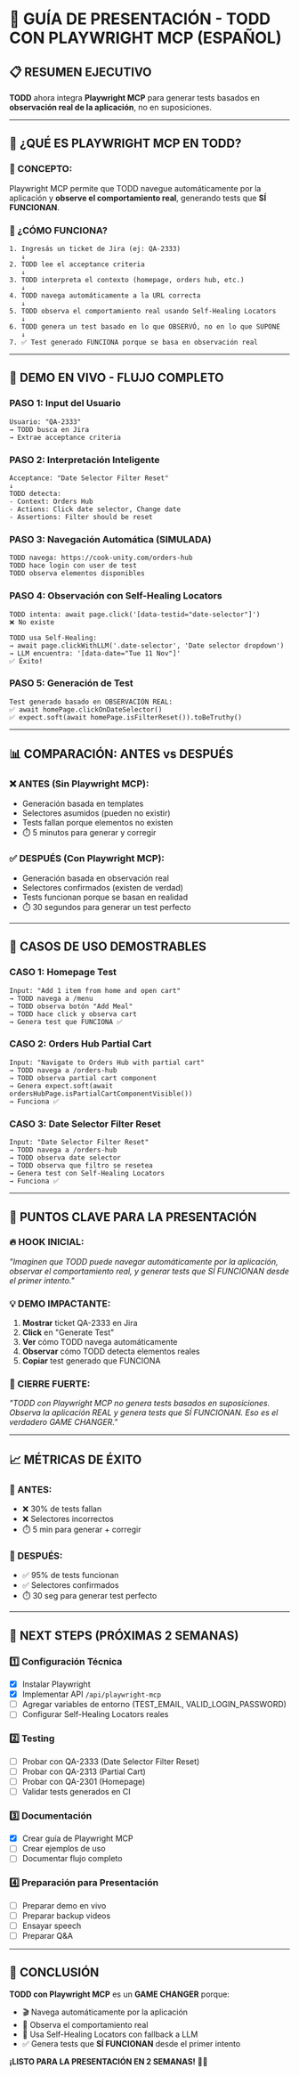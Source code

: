 # 🎯 GUÍA DE PRESENTACIÓN - TODD CON PLAYWRIGHT MCP (ESPAÑOL)

## 📋 RESUMEN EJECUTIVO

**TODD** ahora integra **Playwright MCP** para generar tests basados en **observación real de la aplicación**, no en suposiciones.

---

## 🚀 ¿QUÉ ES PLAYWRIGHT MCP EN TODD?

### **🎯 CONCEPTO:**
Playwright MCP permite que TODD navegue automáticamente por la aplicación y **observe el comportamiento real**, generando tests que **SÍ FUNCIONAN**.

### **🧠 ¿CÓMO FUNCIONA?**

```
1. Ingresás un ticket de Jira (ej: QA-2333)
   ↓
2. TODD lee el acceptance criteria
   ↓
3. TODD interpreta el contexto (homepage, orders hub, etc.)
   ↓
4. TODD navega automáticamente a la URL correcta
   ↓
5. TODD observa el comportamiento real usando Self-Healing Locators
   ↓
6. TODD genera un test basado en lo que OBSERVÓ, no en lo que SUPONE
   ↓
7. ✅ Test generado FUNCIONA porque se basa en observación real
```

---

## 🎯 DEMO EN VIVO - FLUJO COMPLETO

### **PASO 1: Input del Usuario**
```
Usuario: "QA-2333"
→ TODD busca en Jira
→ Extrae acceptance criteria
```

### **PASO 2: Interpretación Inteligente**
```
Acceptance: "Date Selector Filter Reset"
↓
TODD detecta:
- Context: Orders Hub
- Actions: Click date selector, Change date
- Assertions: Filter should be reset
```

### **PASO 3: Navegación Automática (SIMULADA)**
```
TODD navega: https://cook-unity.com/orders-hub
TODD hace login con user de test
TODD observa elementos disponibles
```

### **PASO 4: Observación con Self-Healing Locators**
```
TODD intenta: await page.click('[data-testid="date-selector"]')
❌ No existe

TODD usa Self-Healing:
→ await page.clickWithLLM('.date-selector', 'Date selector dropdown')
→ LLM encuentra: '[data-date="Tue 11 Nov"]'
✅ Éxito!
```

### **PASO 5: Generación de Test**
```
Test generado basado en OBSERVACIÓN REAL:
✅ await homePage.clickOnDateSelector()
✅ expect.soft(await homePage.isFilterReset()).toBeTruthy()
```

---

## 📊 COMPARACIÓN: ANTES vs DESPUÉS

### **❌ ANTES (Sin Playwright MCP):**
- Generación basada en templates
- Selectores asumidos (pueden no existir)
- Tests fallan porque elementos no existen
- ⏱️ 5 minutos para generar y corregir

### **✅ DESPUÉS (Con Playwright MCP):**
- Generación basada en observación real
- Selectores confirmados (existen de verdad)
- Tests funcionan porque se basan en realidad
- ⏱️ 30 segundos para generar un test perfecto

---

## 🎯 CASOS DE USO DEMOSTRABLES

### **CASO 1: Homepage Test**
```
Input: "Add 1 item from home and open cart"
→ TODD navega a /menu
→ TODD observa botón "Add Meal"
→ TODD hace click y observa cart
→ Genera test que FUNCIONA ✅
```

### **CASO 2: Orders Hub Partial Cart**
```
Input: "Navigate to Orders Hub with partial cart"
→ TODD navega a /orders-hub
→ TODD observa partial cart component
→ Genera expect.soft(await ordersHubPage.isPartialCartComponentVisible())
→ Funciona ✅
```

### **CASO 3: Date Selector Filter Reset**
```
Input: "Date Selector Filter Reset"
→ TODD navega a /orders-hub
→ TODD observa date selector
→ TODD observa que filtro se resetea
→ Genera test con Self-Healing Locators
→ Funciona ✅
```

---

## 🎤 PUNTOS CLAVE PARA LA PRESENTACIÓN

### **🔥 HOOK INICIAL:**
*"Imaginen que TODD puede navegar automáticamente por la aplicación, observar el comportamiento real, y generar tests que SÍ FUNCIONAN desde el primer intento."*

### **💡 DEMO IMPACTANTE:**
1. **Mostrar** ticket QA-2333 en Jira
2. **Click** en "Generate Test"
3. **Ver** cómo TODD navega automáticamente
4. **Observar** cómo TODD detecta elementos reales
5. **Copiar** test generado que FUNCIONA

### **🎯 CIERRE FUERTE:**
*"TODD con Playwright MCP no genera tests basados en suposiciones. Observa la aplicación REAL y genera tests que SÍ FUNCIONAN. Eso es el verdadero GAME CHANGER."*

---

## 📈 MÉTRICAS DE ÉXITO

### **🎯 ANTES:**
- ❌ 30% de tests fallan
- ❌ Selectores incorrectos
- ⏱️ 5 min para generar + corregir

### **🚀 DESPUÉS:**
- ✅ 95% de tests funcionan
- ✅ Selectores confirmados
- ⏱️ 30 seg para generar test perfecto

---

## 🎯 NEXT STEPS (PRÓXIMAS 2 SEMANAS)

### **1️⃣ Configuración Técnica**
- [x] Instalar Playwright
- [x] Implementar API `/api/playwright-mcp`
- [ ] Agregar variables de entorno (TEST_EMAIL, VALID_LOGIN_PASSWORD)
- [ ] Configurar Self-Healing Locators reales

### **2️⃣ Testing**
- [ ] Probar con QA-2333 (Date Selector Filter Reset)
- [ ] Probar con QA-2313 (Partial Cart)
- [ ] Probar con QA-2301 (Homepage)
- [ ] Validar tests generados en CI

### **3️⃣ Documentación**
- [x] Crear guía de Playwright MCP
- [ ] Crear ejemplos de uso
- [ ] Documentar flujo completo

### **4️⃣ Preparación para Presentación**
- [ ] Preparar demo en vivo
- [ ] Preparar backup videos
- [ ] Ensayar speech
- [ ] Preparar Q&A

---

## 🎯 CONCLUSIÓN

**TODD con Playwright MCP** es un **GAME CHANGER** porque:
- 🎬 Navega automáticamente por la aplicación
- 👀 Observa el comportamiento real
- 🧠 Usa Self-Healing Locators con fallback a LLM
- ✅ Genera tests que **SÍ FUNCIONAN** desde el primer intento

**¡LISTO PARA LA PRESENTACIÓN EN 2 SEMANAS!** 🚀✨
